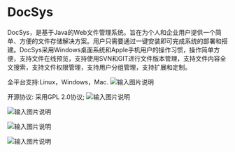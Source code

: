 # DocSys

DocSys，是基于Java的Web文件管理系统。旨在为个人和企业用户提供一个简单、方便的文件存储解决方案。用户只需要通过一键安装即可完成系统的部署和搭建。DocSys采用Windows桌面系统和Apple手机用户的操作习惯，操作简单方便，支持文件在线预览，支持使用SVN和GIT进行文件版本管理，支持文件内容全文搜索，支持文件权限管理，支持用户分组管理，支持扩展和定制。

全平台支持:Linux，Windows，Mac.
![输入图片说明](https://images.gitee.com/uploads/images/2018/1117/233316_639ed640_1558129.png "1.png")

开源协议: 采用GPL 2.0协议;
![输入图片说明](https://images.gitee.com/uploads/images/2018/1117/233347_2cc1a65f_1558129.png "2.png")

![输入图片说明](https://images.gitee.com/uploads/images/2018/1117/232537_fce94e74_1558129.png "3.png")

![输入图片说明](https://images.gitee.com/uploads/images/2018/1117/233939_91cc830b_1558129.png "4.png")

![输入图片说明](https://images.gitee.com/uploads/images/2018/1117/233950_4718d007_1558129.png "5.png")